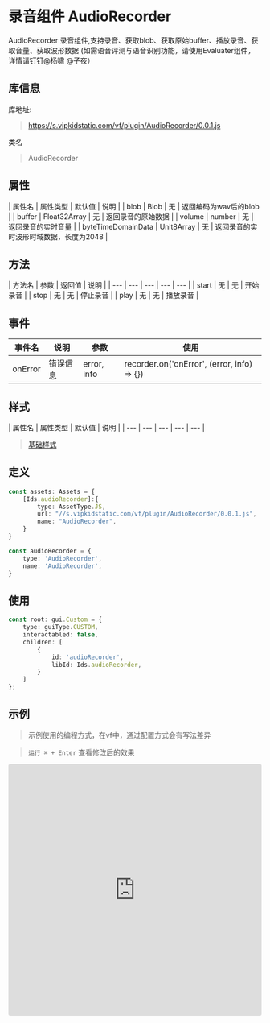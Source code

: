 # 录音组件  AudioRecorder


AudioRecorder  录音组件,支持录音、获取blob、获取原始buffer、播放录音、获取音量、获取波形数据
(如需语音评测与语音识别功能，请使用Evaluater组件，详情请钉钉@杨啸 @子夜）

## 库信息
库地址:
> https://s.vipkidstatic.com/vf/plugin/AudioRecorder/0.0.1.js

类名
> AudioRecorder 

## 属性

| 属性名 | 属性类型 | 默认值 | 说明 |
| blob | Blob | 无 | 返回编码为wav后的blob |
| buffer | Float32Array | 无 | 返回录音的原始数据 |
| volume | number | 无 | 返回录音的实时音量 |
| byteTimeDomainData | Unit8Array | 无 | 返回录音的实时波形时域数据，长度为2048 |

## 方法

| 方法名 | 参数 | 返回值 | 说明 |
| --- | --- | --- | --- | --- |
| start | 无 | 无 | 开始录音 |
| stop | 无 | 无 | 停止录音 |
| play | 无 | 无 | 播放录音 |


## 事件

| 事件名  | 说明 | 参数 | 使用 |
| --- | --- | --- | ---- |
| onError | 错误信息 | error, info | recorder.on('onError', (error, info) => {})|

## 样式

| 属性名 | 属性类型 | 默认值 | 说明 |
| --- | --- | --- | --- | --- |



> [基础样式](/handbook/style.html#样式)

## 定义
``` typescript
const assets: Assets = {
    [Ids.audioRecorder]:{
        type: AssetType.JS,
        url: "//s.vipkidstatic.com/vf/plugin/AudioRecorder/0.0.1.js",
        name: "AudioRecorder",
    }
}

const audioRecorder = {
    type: 'AudioRecorder',
    name: 'AudioRecorder',
}
```

## 使用
```typescript
const root: gui.Custom = {
    type: guiType.CUSTOM,
    interactabled: false,
    children: [
        {
            id: 'audioRecorder',
            libId: Ids.audioRecorder,
        }
    ]
};
```
## 示例

> 示例使用的编程方式，在vf中，通过配置方式会有写法差异

> `运行 ⌘ + Enter` 查看修改后的效果

<!-- > [弹出](https://codesandbox.io/embed/textchoice-ezggp?fontsize=14&hidenavigation=1&theme=dark) -->
>
<iframe src="https://codesandbox.io/embed/audiorecorderexample-0ws0i?fontsize=14&hidenavigation=1&theme=dark"
     style="width:100%; height:500px; border:0; border-radius: 4px; overflow:hidden;"
     title="AudioRecorderExample"
     allow="accelerometer; ambient-light-sensor; camera; encrypted-media; geolocation; gyroscope; hid; microphone; midi; payment; usb; vr; xr-spatial-tracking"
     sandbox="allow-forms allow-modals allow-popups allow-presentation allow-same-origin allow-scripts"
   ></iframe>


